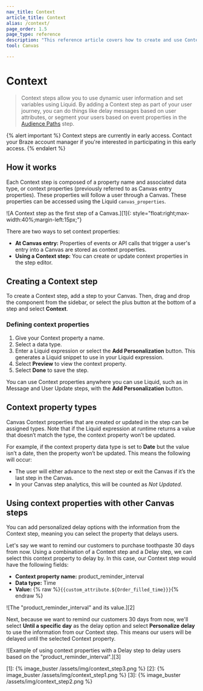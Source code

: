 ```yaml
---
nav_title: Context 
article_title: Context 
alias: /context/
page_order: 1.5
page_type: reference
description: "This reference article covers how to create and use Context steps in your Canvas."
tool: Canvas

---
```


# Context

> Context steps allow you to use dynamic user information and set variables using Liquid. By adding a Context step as part of your user journey, you can do things like delay messages based on user attributes, or segment your users based on event properties in the [Audience Paths]({{site.baseurl}}/user_guide/engagement_tools/canvas/canvas_components/audience_paths) step.

{% alert important %}
Context steps are currently in early access. Contact your Braze account manager if you're interested in participating in this early access.
{% endalert %}

## How it works

Each Context step is composed of a property name and associated data type, or context properties (previously referred to as Canvas entry properties). These properties will follow a user through a Canvas. These properties can be accessed using the Liquid `canvas_properties`.

![A Context step as the first step of a Canvas.][1]{: style="float:right;max-width:40%;margin-left:15px;"}

There are two ways to set context properties:

- **At Canvas entry:** Properties of events or API calls that trigger a user's entry into a Canvas are stored as context properties.
- **Using a Context step:** You can create or update context properties in the step editor.

## Creating a Context step

To create a Context step, add a step to your Canvas. Then, drag and drop the component from the sidebar, or select the <i class="fas fa-plus-circle"></i> plus button at the bottom of a step and select **Context**.

### Defining context properties

1. Give your Context property a name.
2. Select a data type.
3. Enter a Liquid expression or select the **Add Personalization** button. This generates a Liquid snippet to use in your Liquid expression.
4. Select **Preview** to view the context property.
5. Select **Done** to save the step.

You can use Context properties anywhere you can use Liquid, such as in Message and User Update steps, with the **Add Personalization** button.

## Context property types

Canvas Context properties that are created or updated in the step can be assigned types. Note that if the Liquid expression at runtime returns a value that doesn’t match the type, the context property won’t be updated.

For example, if the context property data type is set to **Date** but the value isn’t a date, then the property won’t be updated. This means the following will occur:

- The user will either advance to the next step or exit the Canvas if it’s the last step in the Canvas.
- In your Canvas step analytics, this will be counted as *Not Updated*.

## Using context properties with other Canvas steps

You can add personalized delay options with the information from the Context step, meaning you can select the property that delays users.

Let's say we want to remind our customers to purchase toothpaste 30 days from now. Using a combination of a Context step and a Delay step, we can select this context property to delay by. In this case, our Context step would have the following fields:

- **Context property name:** product_reminder_interval
- **Data type:** Time
- **Value:** {% raw %}`{{custom_attribute.${Order_filled_time}}}`{% endraw %}

![The "product_reminder_interval" and its value.][2]

Next, because we want to remind our customers 30 days from now, we'll select **Until a specific day** as the delay option and select **Personalize delay** to use the information from our Context step. This means our users will be delayed until the selected Context property.

![Example of using context properties with a Delay step to delay users based on the "product_reminder_interval".][3]


[1]: {% image_buster /assets/img/context_step3.png %}
[2]: {% image_buster /assets/img/context_step1.png %}
[3]: {% image_buster /assets/img/context_step2.png %}